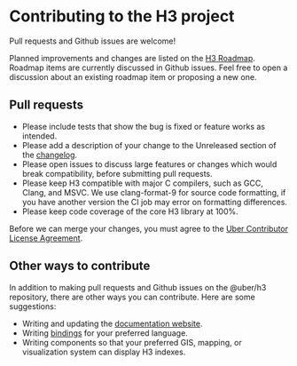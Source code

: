 # Contributing to the H3 project

Pull requests and Github issues are welcome!

Planned improvements and changes are listed on the [H3 Roadmap](https://github.com/uber/h3/wiki/Roadmap). Roadmap items are currently discussed in Github issues. Feel free to open a discussion about an existing roadmap item or proposing a new one.

## Pull requests

* Please include tests that show the bug is fixed or feature works as intended.
* Please add a description of your change to the Unreleased section of the [changelog](./CHANGELOG.md).
* Please open issues to discuss large features or changes which would break compatibility, before submitting pull requests.
* Please keep H3 compatible with major C compilers, such as GCC, Clang, and MSVC. We use clang-format-9 for source code formatting, if you have another version the CI job may error on formatting differences.
* Please keep code coverage of the core H3 library at 100%.

Before we can merge your changes, you must agree to the [Uber Contributor License Agreement](https://cla-assistant.io/uber/h3).

## Other ways to contribute

In addition to making pull requests and Github issues on the @uber/h3 repository, there are other ways you can contribute. Here are some suggestions:

* Writing and updating the [documentation website](./docs/).
* Writing [bindings](./dev-docs/creating_bindings.md) for your preferred language.
* Writing components so that your preferred GIS, mapping, or visualization system can display H3 indexes.
